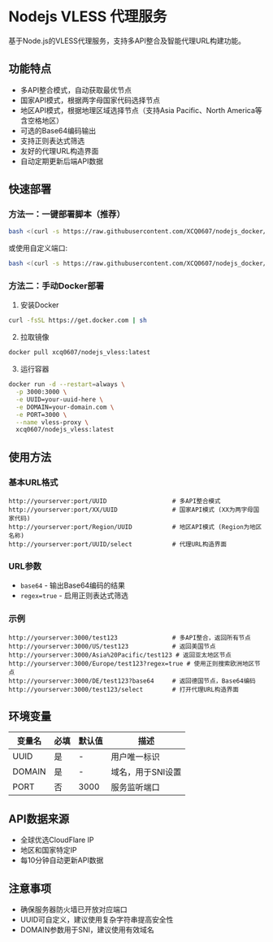 # Nodejs VLESS 代理服务

基于Node.js的VLESS代理服务，支持多API整合及智能代理URL构建功能。

## 功能特点

- 多API整合模式，自动获取最优节点
- 国家API模式，根据两字母国家代码选择节点
- 地区API模式，根据地理区域选择节点（支持Asia Pacific、North America等含空格地区）
- 可选的Base64编码输出
- 支持正则表达式筛选
- 友好的代理URL构造界面
- 自动定期更新后端API数据

## 快速部署

### 方法一：一键部署脚本（推荐）

```bash
bash <(curl -s https://raw.githubusercontent.com/XCQ0607/nodejs_docker/main/setup.sh) -u YOUR-UUID -d your-domain.com
```

或使用自定义端口:

```bash
bash <(curl -s https://raw.githubusercontent.com/XCQ0607/nodejs_docker/main/setup.sh) -u YOUR-UUID -d your-domain.com -p 8080
```

### 方法二：手动Docker部署

1. 安装Docker

```bash
curl -fsSL https://get.docker.com | sh
```

2. 拉取镜像

```bash
docker pull xcq0607/nodejs_vless:latest
```

3. 运行容器

```bash
docker run -d --restart=always \
  -p 3000:3000 \
  -e UUID=your-uuid-here \
  -e DOMAIN=your-domain.com \
  -e PORT=3000 \
  --name vless-proxy \
  xcq0607/nodejs_vless:latest
```

## 使用方法

### 基本URL格式

```
http://yourserver:port/UUID                  # 多API整合模式
http://yourserver:port/XX/UUID               # 国家API模式 (XX为两字母国家代码)
http://yourserver:port/Region/UUID           # 地区API模式 (Region为地区名称)
http://yourserver:port/UUID/select           # 代理URL构造界面
```

### URL参数

- `base64` - 输出Base64编码的结果
- `regex=true` - 启用正则表达式筛选

### 示例

```
http://yourserver:3000/test123               # 多API整合，返回所有节点
http://yourserver:3000/US/test123            # 返回美国节点
http://yourserver:3000/Asia%20Pacific/test123 # 返回亚太地区节点
http://yourserver:3000/Europe/test123?regex=true # 使用正则搜索欧洲地区节点
http://yourserver:3000/DE/test123?base64     # 返回德国节点，Base64编码
http://yourserver:3000/test123/select        # 打开代理URL构造界面
```

## 环境变量

| 变量名 | 必填 | 默认值 | 描述              |
| ------ | ---- | ------ | ----------------- |
| UUID   | 是   | -      | 用户唯一标识      |
| DOMAIN | 是   | -      | 域名，用于SNI设置 |
| PORT   | 否   | 3000   | 服务监听端口      |

## API数据来源

- 全球优选CloudFlare IP
- 地区和国家特定IP
- 每10分钟自动更新API数据

## 注意事项

- 确保服务器防火墙已开放对应端口
- UUID可自定义，建议使用复杂字符串提高安全性
- DOMAIN参数用于SNI，建议使用有效域名
